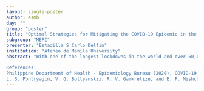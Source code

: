 ```yaml
---
layout: single-poster
author: esmb
day: ""
group: "poster"
title: "Optimal Strategies for Mitigating the COVID-19 Epidemic in the Philippines"
subgroup: "MEPI"
presenter: "Estadilla S Carlo Delfin"
institution: "Ateneo de Manila University"
abstract: "With one of the longest lockdowns in the world and over 50,000 cases and 1,600 deaths, the Philippines is one of the hardest hit countries of the COVID-19 pandemic in the Southeast Asian region as of July 2020. The country continues to realign its lockdown policies and increase its test-trace-and-treat capacity to control the epidemic while trying to ease the burden on the national economy. In this study, we identify the best strategy to mitigate the spread of COVID-19 for the regions with the highest cases in the Philippines by applying optimal control theory to a nonlinear dynamical model fitted to local epidemiological data. Furthermore, long-term viability of different levels of community quarantine, testing, and combinations of these two strategies to minimize the number of infectious individuals are examined through cost effectiveness analysis given the limited resources available to the country.

References:
Philippine Department of Health - Epidemiology Bureau (2020), COVID-19 Tracker Philippines (accessed July 15, 2020). https://www.doh.gov.ph/covid19tracker
L. S. Pontryagin, V. G. Boltyanskii, R. V. Gamkrelize, and E. F. Mishchenko,The Mathematical Theory of Optimal Processes, Wiley, 1962."
---
```

